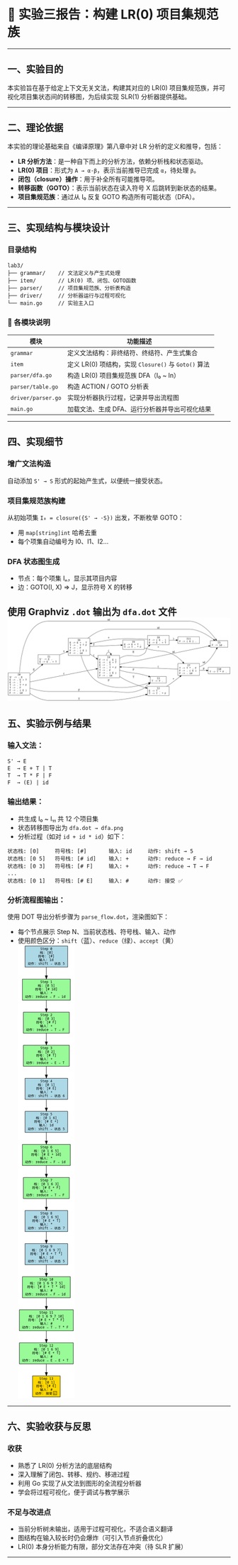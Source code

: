 
# 🧪 实验三报告：构建 LR(0) 项目集规范族

---

##  一、实验目的

本实验旨在基于给定上下文无关文法，构建其对应的 LR(0) 项目集规范族，并可视化项目集状态间的转移图，为后续实现 SLR(1) 分析器提供基础。

---

##  二、理论依据

本实验的理论基础来自《编译原理》第八章中对 LR 分析的定义和推导，包括：

* **LR 分析方法**：是一种自下而上的分析方法，依赖分析栈和状态驱动。
* **LR(0) 项目**：形式为 `A → α·β`，表示当前推导已完成 `α`，待处理 `β`。
* **闭包（closure）操作**：用于补全所有可能推导项。
* **转移函数（GOTO）**：表示当前状态在读入符号 X 后跳转到新状态的结果。
* **项目集规范族**：通过从 I₀ 反复 GOTO 构造所有可能状态（DFA）。

---

##  三、实现结构与模块设计

###  目录结构

```
lab3/
├── grammar/    // 文法定义与产生式处理
├── item/       // LR(0) 项、闭包、GOTO函数
├── parser/     // 项目集规范族、分析表构造
├── driver/     // 分析器运行与过程可视化
└── main.go     // 实验主入口
```

### 🔧 各模块说明

| 模块                 | 功能描述                                      |
| ------------------ | ----------------------------------------- |
| `grammar`          | 定义文法结构：非终结符、终结符、产生式集合                     |
| `item`             | 定义 LR(0) 项结构，实现 `Closure()` 与 `Goto()` 算法 |
| `parser/dfa.go`    | 构造 LR(0) 项目集规范族 DFA（I₀ \~ In）             |
| `parser/table.go`  | 构造 ACTION / GOTO 分析表                      |
| `driver/parser.go` | 实现分析器执行过程，记录并导出流程图                        |
| `main.go`          | 加载文法、生成 DFA、运行分析器并导出可视化结果                 |

---

##  四、实现细节

###  增广文法构造

自动添加 `S' → S` 形式的起始产生式，以便统一接受状态。

###  项目集规范族构建

从初始项集 `I₀ = closure({S' → ·S})` 出发，不断枚举 GOTO：

* 用 `map[string]int` 哈希去重
* 每个项集自动编号为 I0、I1、I2...

###  DFA 状态图生成

* 节点：每个项集 Iₙ，显示其项目内容
* 边：GOTO(I, X) ⇒ J，显示符号 X 的转移

使用 Graphviz `.dot` 输出为 `dfa.dot` 文件
![](./assets/dfa.png)
---

##  五、实验示例与结果

###  输入文法：

```
S' → E
E  → E + T | T
T  → T * F | F
F  → (E) | id
```

###  输出结果：

* 共生成 I₀ \~ I₁₁ 共 12 个项目集
* 状态转移图导出为 `dfa.dot → dfa.png`
* 分析过程（如对 `id + id * id`）如下：

```
状态栈: [0]     符号栈: [#]       输入: id     动作: shift → 5
状态栈: [0 5]   符号栈: [# id]    输入: +      动作: reduce → F → id
状态栈: [0 3]   符号栈: [# F]     输入: +      动作: reduce → T → F
...
状态栈: [0 1]   符号栈: [# E]     输入: #      动作: 接受 ✅
```

###  分析流程图输出：

使用 DOT 导出分析步骤为 `parse_flow.dot`，渲染图如下：

* 每个节点展示 Step N、当前状态栈、符号栈、输入、动作
* 使用颜色区分：`shift`（蓝）、`reduce`（绿）、`accept`（黄）
![](./assets/tree.png)
---

##  六、实验收获与反思

###  收获

* 熟悉了 LR(0) 分析方法的底层结构
* 深入理解了闭包、转移、规约、移进过程
* 利用 Go 实现了从文法到图形的全流程分析器
* 学会将过程可视化，便于调试与教学展示

###  不足与改进点

* 当前分析树未输出，适用于过程可视化，不适合语义翻译
* 图结构在输入较长时仍会爆炸（可引入节点折叠优化）
* LR(0) 本身分析能力有限，部分文法存在冲突（待 SLR 扩展）

---



